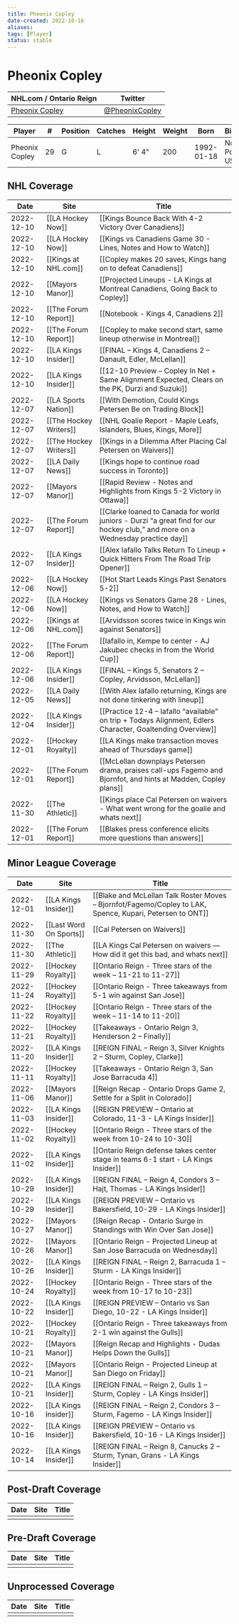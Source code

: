 ```yaml
---
title: Pheonix Copley
date-created: 2022-10-16
aliases: 
tags: [Player]
status: stable
---
```


# Pheonix Copley

| NHL.com / Ontario Reign | Twitter                                 |
| ----------------------- | --------------------------------------- |
| [Pheonix Copley](https://www.nhl.com/player/pheonix-copley-8477831)           | [@PheonixCopley](https://twitter.com/PheonixCopley) | 

| Player         | \#  | Position | Catches | Height | Weight | Born       | Birthplace          | Draft |
| -------------- | --- | -------- | ------- | ------ | ------ | ---------- | ------------------- | ----- |
| Pheonix Copley | 29  | G        | L       | 6' 4"  | 200    | 1992-01-18 | North Pole, AK, USA |       | 



## NHL  Coverage
| Date       | Site                   | Title                                                                                                                          |
| ---------- | ---------------------- | ------------------------------------------------------------------------------------------------------------------------------ |
| 2022-12-10 | [[LA Hockey Now]]      | [[Kings Bounce Back With 4-2 Victory Over Canadiens]]                                                                          |
| 2022-12-10 | [[LA Hockey Now]]      | [[Kings vs Canadiens Game 30 - Lines, Notes and How to Watch]]                                                                 |
| 2022-12-10 | [[Kings at NHL.com]]   | [[Copley makes 20 saves, Kings hang on to defeat Canadiens]]                                                                   |
| 2022-12-10 | [[Mayors Manor]]       | [[Projected Lineups - LA Kings at Montreal Canadiens, Going Back to Copley]]                                                   |
| 2022-12-10 | [[The Forum Report]]   | [[Notebook - Kings 4, Canadiens 2]]                                                                                            |
| 2022-12-10 | [[The Forum Report]]   | [[Copley to make second start, same lineup otherwise in Montreal]]                                                             |
| 2022-12-10 | [[LA Kings Insider]]   | [[FINAL – Kings 4, Canadiens 2 – Danault, Edler, McLellan]]                                                                    |
| 2022-12-10 | [[LA Kings Insider]]   | [[12-10 Preview – Copley In Net + Same Alignment Expected, Clears on the PK, Durzi and Suzuki]]                                |
| 2022-12-07 | [[LA Sports Nation]]   | [[With Demotion, Could Kings Petersen Be on Trading Block]]                                                                    |
| 2022-12-07 | [[The Hockey Writers]] | [[NHL Goalie Report - Maple Leafs, Islanders, Blues, Kings, More]]                                                             |
| 2022-12-07 | [[The Hockey Writers]] | [[Kings in a Dilemma After Placing Cal Petersen on Waivers]]                                                                   |
| 2022-12-07 | [[LA Daily News]]      | [[Kings hope to continue road success in Toronto]]                                                                             |
| 2022-12-07 | [[Mayors Manor]]       | [[Rapid Review - Notes and Highlights from Kings 5-2 Victory in Ottawa]]                                                       |
| 2022-12-07 | [[The Forum Report]]   | [[Clarke loaned to Canada for world juniors - Durzi “a great find for our hockey club,” and more on a Wednesday practice day]] |
| 2022-12-07 | [[LA Kings Insider]]   | [[Alex Iafallo Talks Return To Lineup + Quick Hitters From The Road Trip Opener]]                                              |
| 2022-12-06 | [[LA Hockey Now]]      | [[Hot Start Leads Kings Past Senators 5-2]]                                                                                    |
| 2022-12-06 | [[LA Hockey Now]]      | [[Kings vs Senators Game 28 - Lines, Notes, and How to Watch]]                                                                 |
| 2022-12-06 | [[Kings at NHL.com]]   | [[Arvidsson scores twice in Kings win against Senators]]                                                                       |
| 2022-12-06 | [[The Forum Report]]   | [[Iafallo in, Kempe to center - AJ Jakubec checks in from the World Cup]]                                                      |
| 2022-12-06 | [[LA Kings Insider]]   | [[FINAL – Kings 5, Senators 2 – Copley, Arvidsson, McLellan]]                                                                  |
| 2022-12-05 | [[LA Daily News]]      | [[With Alex Iafallo returning, Kings are not done tinkering with lineup]]                                                      |
| 2022-12-04 | [[LA Kings Insider]]   | [[Practice 12-4 – Iafallo “available” on trip + Todays Alignment, Edlers Character, Goaltending Overview]]                     |
| 2022-12-01 | [[Hockey Royalty]]     | [[LA Kings make transaction moves ahead of Thursdays game]]                                                                    |
| 2022-12-01 | [[The Forum Report]]   | [[McLellan downplays Petersen drama, praises call-ups Fagemo and Bjornfot, and hints at Madden, Copley plans]]                 |
| 2022-11-30 | [[The Athletic]]       | [[Kings place Cal Petersen on waivers - What went wrong for the goalie and whats next]]                                        |
| 2022-12-01 | [[The Forum Report]] | [[Blakes press conference elicits more questions than answers]] |



## Minor League Coverage
| Date       | Site                    | Title                                                                                                     |
| ---------- | ----------------------- | --------------------------------------------------------------------------------------------------------- |
| 2022-12-01 | [[LA Kings Insider]]    | [[Blake and McLellan Talk Roster Moves – Bjornfot/Fagemo/Copley to LAK, Spence, Kupari, Petersen to ONT]] |
| 2022-11-30 | [[Last Word On Sports]] | [[Cal Petersen on Waivers]]                                                                               |
| 2022-11-30 | [[The Athletic]]        | [[LA Kings Cal Petersen on waivers — How did it get this bad, and whats next]]                            |
| 2022-11-29 | [[Hockey Royalty]]      | [[Ontario Reign - Three stars of the week – 11-21 to 11-27]]                                              |
| 2022-11-24 | [[Hockey Royalty]]      | [[Ontario Reign - Three takeaways from 5-1 win against San Jose]]                                         |
| 2022-11-22 | [[Hockey Royalty]]      | [[Ontario Reign - Three stars of the week – 11-14 to 11-20]]                                              |
| 2022-11-21 | [[Hockey Royalty]]      | [[Takeaways - Ontario Reign 3, Henderson 2 – Finally]]                                                    |
| 2022-11-20 | [[LA Kings Insider]]    | [[REIGN FINAL – Reign 3, Silver Knights 2 – Sturm, Copley, Clarke]]                                       |
| 2022-11-11 | [[Hockey Royalty]]      | [[Takeaways - Ontario Reign 3, San Jose Barracuda 4]]                                                     |
| 2022-11-06 | [[Mayors Manor]]        | [[Reign Recap - Ontario Drops Game 2, Settle for a Split in Colorado]]                                    |
| 2022-11-03 | [[LA Kings Insider]]    | [[REIGN PREVIEW – Ontario at Colorado, 11-3 - LA Kings Insider]]                                          |
| 2022-11-02 | [[Hockey Royalty]]      | [[Ontario Reign - Three stars of the week from 10-24 to 10-30]]                                           |
| 2022-11-02 | [[LA Kings Insider]]    | [[Ontario Reign defense takes center stage in teams 6-1 start - LA Kings Insider]]                        |
| 2022-10-29 | [[LA Kings Insider]]    | [[REIGN FINAL – Reign 4, Condors 3 – Hajt, Thomas - LA Kings Insider]]                                    |
| 2022-10-29 | [[LA Kings Insider]]    | [[REIGN PREVIEW – Ontario vs Bakersfield, 10-29 - LA Kings Insider]]                                      |
| 2022-10-27 | [[Mayors Manor]]        | [[Reign Recap - Ontario Surge in Standings with Win Over San Jose]]                                       |
| 2022-10-26 | [[Mayors Manor]]        | [[Ontario Reign - Projected Lineup at San Jose Barracuda on Wednesday]]                                   |
| 2022-10-26 | [[LA Kings Insider]]    | [[REIGN FINAL – Reign 2, Barracuda 1 – Sturm - LA Kings Insider]]                                         |
| 2022-10-24 | [[Hockey Royalty]]      | [[Ontario Reign - Three stars of the week from 10-17 to 10-23]]                                           |
| 2022-10-22 | [[LA Kings Insider]]    | [[REIGN PREVIEW – Ontario vs San Diego, 10-22 - LA Kings Insider]]                                        |
| 2022-10-21 | [[Hockey Royalty]]      | [[Ontario Reign - Three takeaways from 2-1 win against the Gulls]]                                        |
| 2022-10-21 | [[Mayors Manor]]        | [[Reign Recap and Highlights - Dudas Helps Down the Gulls]]                                               |
| 2022-10-21 | [[Mayors Manor]]        | [[Ontario Reign - Projected Lineup at San Diego on Friday]]                                               |
| 2022-10-21 | [[LA Kings Insider]]    | [[REIGN FINAL – Reign 2, Gulls 1 – Sturm, Copley - LA Kings Insider]]                                     |
| 2022-10-16 | [[LA Kings Insider]]    | [[REIGN FINAL – Reign 2, Condors 3 – Sturm, Fagemo - LA Kings Insider]]                                   |
| 2022-10-16 | [[LA Kings Insider]]    | [[REIGN PREVIEW – Ontario vs Bakersfield, 10-16 - LA Kings Insider]]                                      |
| 2022-10-14 | [[LA Kings Insider]] | [[REIGN FINAL – Reign 8, Canucks 2 – Sturm, Tynan, Grans - LA Kings Insider]] |



## Post-Draft Coverage
| Date | Site | Title |
| ---- | ---- | ----- |
|      |      |       |



## Pre-Draft Coverage
| Date | Site | Title |
| ---- | ---- | ----- |
|      |      |       |


## Unprocessed Coverage
| Date | Site | Title |
| ---- | ---- | ----- |
|      |      |       |
